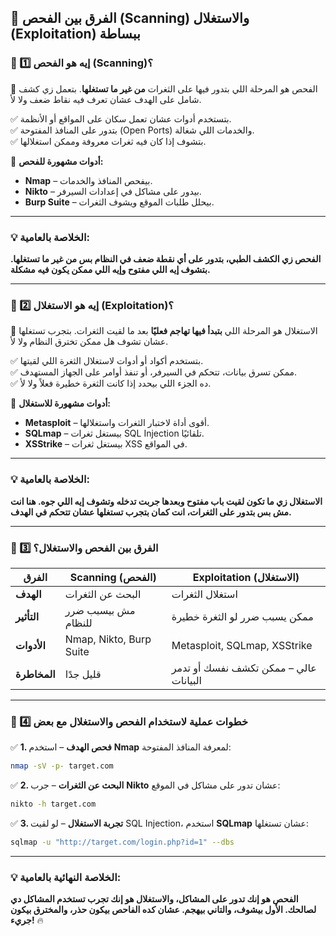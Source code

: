 ## **🔴 الفرق بين الفحص (Scanning) والاستغلال (Exploitation) ببساطة**

### **📌 1️⃣ إيه هو الفحص (Scanning)؟**

📌 الفحص هو المرحلة اللي بتدور فيها على الثغرات **من غير ما تستغلها**. بتعمل زي كشف شامل على الهدف عشان تعرف فيه نقاط ضعف ولا لأ.

✅ بتستخدم أدوات عشان تعمل سكان على المواقع أو الأنظمة.  
✅ بتدور على المنافذ المفتوحة (Open Ports) والخدمات اللي شغالة.  
✅ بتشوف إذا كان فيه ثغرات معروفة وممكن استغلالها.

🔹 **أدوات مشهورة للفحص:**

- **Nmap** – بيفحص المنافذ والخدمات.
- **Nikto** – بيدور على مشاكل في إعدادات السيرفر.
- **Burp Suite** – بيحلل طلبات الموقع ويشوف الثغرات.

---

### **💡 الخلاصة بالعامية:**

**الفحص زي الكشف الطبي، بتدور على أي نقطة ضعف في النظام بس من غير ما تستغلها. بتشوف إيه اللي مفتوح وإيه اللي ممكن يكون فيه مشكلة.**

---

### **📌 2️⃣ إيه هو الاستغلال (Exploitation)؟**

📌 الاستغلال هو المرحلة اللي **بتبدأ فيها تهاجم فعليًا** بعد ما لقيت الثغرات. بتجرب تستغلها عشان تشوف هل ممكن تخترق النظام ولا لأ.

✅ بتستخدم أكواد أو أدوات لاستغلال الثغرة اللي لقيتها.  
✅ ممكن تسرق بيانات، تتحكم في السيرفر، أو تنفذ أوامر على الجهاز المستهدف.  
✅ ده الجزء اللي بيحدد إذا كانت الثغرة خطيرة فعلاً ولا لأ.

🔹 **أدوات مشهورة للاستغلال:**

- **Metasploit** – أقوى أداة لاختبار الثغرات واستغلالها.
- **SQLmap** – بيستغل ثغرات SQL Injection تلقائيًا.
- **XSStrike** – بيستغل ثغرات XSS في المواقع.

---

### **💡 الخلاصة بالعامية:**

**الاستغلال زي ما تكون لقيت باب مفتوح وبعدها جربت تدخله وتشوف إيه اللي جوه. هنا انت مش بس بتدور على الثغرات، انت كمان بتجرب تستغلها عشان تتحكم في الهدف.**

---

### **📌 3️⃣ الفرق بين الفحص والاستغلال؟**

|**الفرق**|**Scanning (الفحص)**|**Exploitation (الاستغلال)**|
|---|---|---|
|**الهدف**|البحث عن الثغرات|استغلال الثغرات|
|**التأثير**|مش بيسبب ضرر للنظام|ممكن يسبب ضرر لو الثغرة خطيرة|
|**الأدوات**|Nmap, Nikto, Burp Suite|Metasploit, SQLmap, XSStrike|
|**المخاطرة**|قليل جدًا|عالي – ممكن تكشف نفسك أو تدمر البيانات|

---

### **📌 4️⃣ خطوات عملية لاستخدام الفحص والاستغلال مع بعض**

✅ **1. فحص الهدف** – استخدم **Nmap** لمعرفة المنافذ المفتوحة:

```bash
nmap -sV -p- target.com
```

✅ **2. البحث عن الثغرات** – جرب **Nikto** عشان تدور على مشاكل في الموقع:

```bash
nikto -h target.com
```

✅ **3. تجربة الاستغلال** – لو لقيت SQL Injection، استخدم **SQLmap** عشان تستغلها:

```bash
sqlmap -u "http://target.com/login.php?id=1" --dbs
```

---

### **💡 الخلاصة النهائية بالعامية:**

**الفحص هو إنك تدور على المشاكل، والاستغلال هو إنك تجرب تستخدم المشاكل دي لصالحك. الأول بيشوف، والتاني بيهجم. عشان كده الفاحص بيكون حذر، والمخترق بيكون جريء!** 🔥